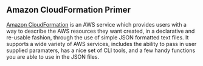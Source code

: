 Amazon CloudFormation Primer
----------------------------

[Amazon CloudFormation]() is an AWS service which provides users with a way to describe the AWS resources they want created, in a declarative and re-usable fashion, through the use of simple JSON formatted text files. It supports a wide variety of AWS services, includes the ability to pass in user supplied paramaters, has a nice set of CLI tools, and a few handy functions you are able to use in the JSON files.